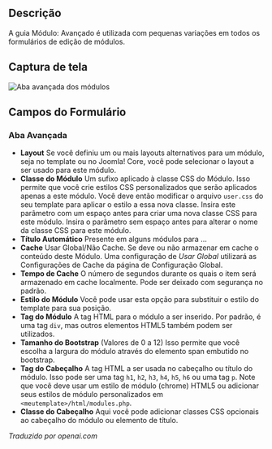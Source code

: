 <!-- Filename: Help6.x:Modules_Advanced_Tab  / Display title: Módulos: Guia Avançado -->

## Descrição

A guia Módulo: Avançado é utilizada com pequenas variações em todos os formulários de edição de módulos.

## Captura de tela

![Aba avançada dos módulos](../../../ptbr/imagens/modulos/modulos-personalizados-aba-avancada.png)

## Campos do Formulário

### Aba Avançada

- **Layout** Se você definiu um ou mais layouts alternativos para um
  módulo, seja no template ou no Joomla! Core, você pode selecionar o
  layout a ser usado para este módulo.
- **Classe do Módulo** Um sufixo aplicado à classe CSS do Módulo. Isso
  permite que você crie estilos CSS personalizados que serão aplicados apenas
  a este módulo. Você deve então modificar o arquivo `user.css` do seu
  template para aplicar o estilo a essa nova classe. Insira este parâmetro com
  um espaço antes para criar uma nova classe CSS para este módulo. Insira o
  parâmetro sem espaço antes para alterar o nome da classe CSS para
  este módulo.
- **Título Automático** Presente em alguns módulos para ...
- **Cache** Usar Global/Não Cache. Se deve ou não armazenar em cache o
  conteúdo deste Módulo. Uma configuração de *Usar Global* utilizará as
  Configurações de Cache da página de Configuração Global.
- **Tempo de Cache** O número de segundos durante os quais o item será
  armazenado em cache localmente. Pode ser deixado com segurança no padrão.
- **Estilo do Módulo** Você pode usar esta opção para substituir o
  estilo do template para sua posição.
- **Tag do Módulo** A tag HTML para o módulo a ser inserido. Por
  padrão, é uma tag `div`, mas outros elementos HTML5 também podem ser utilizados.
- **Tamanho do Bootstrap** (Valores de 0 a 12) Isso permite que você escolha a
  largura do módulo através do elemento span embutido no bootstrap.
- **Tag do Cabeçalho** A tag HTML a ser usada no cabeçalho ou título do
  módulo. Isso pode ser uma tag `h1`, `h2`, `h3`, `h4`, `h5`, `h6` ou uma tag `p`. Note que você
  deve usar um estilo de módulo (chrome) HTML5 ou adicionar seus estilos de
  módulo personalizados em `<meutemplate>/html/modules.php`.
- **Classe do Cabeçalho** Aqui você pode adicionar classes CSS opcionais ao
  cabeçalho do módulo ou elemento de título.

*Traduzido por openai.com*


